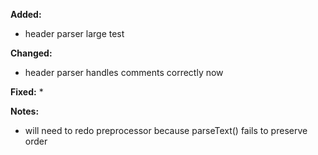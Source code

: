 **Added:**
* header parser large test

**Changed:**
* header parser handles comments correctly now

**Fixed:**
* 

**Notes:**
* will need to redo preprocessor because parseText() fails to preserve order
